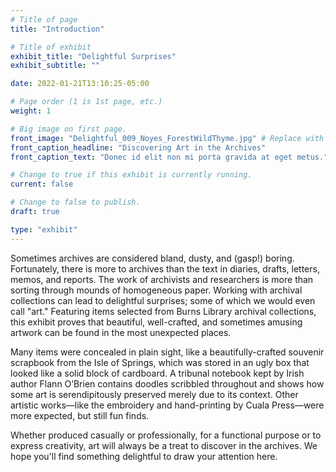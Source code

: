 ```yaml
---
# Title of page
title: "Introduction"

# Title of exhibit
exhibit_title: "Delightful Surprises"
exhibit_subtitle: ""

date: 2022-01-21T13:10:25-05:00

# Page order (1 is 1st page, etc.)
weight: 1 

# Big image on first page.
front_image: "Delightful_009_Noyes_ForestWildThyme.jpg" # Replace with the real image
front_caption_headline: "Discovering Art in the Archives"
front_caption_text: "Donec id elit non mi porta gravida at eget metus."

# Change to true if this exhibit is currently running.
current: false

# Change to false to publish.
draft: true

type: "exhibit"
---
```


Sometimes archives are considered bland, dusty, and (gasp!) boring. Fortunately, there is more to archives than the text in diaries, drafts, letters, memos, and reports. The work of archivists and researchers is more than sorting through mounds of homogeneous paper. Working with archival collections can lead to delightful surprises; some of which we would even call "art." Featuring items selected from Burns Library archival collections, this exhibit proves that beautiful, well-crafted, and sometimes amusing artwork can be found in the most unexpected places. 

Many items were concealed in plain sight, like a beautifully-crafted souvenir scrapbook from the Isle of Springs, which was stored in an ugly box that looked like a solid block of cardboard. A tribunal notebook kept by Irish author Flann O’Brien contains doodles scribbled throughout and shows how some art is serendipitously preserved merely due to its context. Other artistic works—like the embroidery and hand-printing by Cuala Press—were more expected, but still fun finds.

Whether produced casually or professionally, for a functional purpose or to express creativity, art will always be a treat to discover in the archives. We hope you'll find something delightful to draw your attention here.

